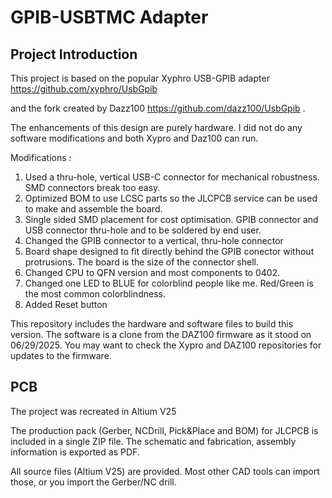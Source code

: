 # GPIB-USBTMC Adapter 
## Project Introduction

This project is based on the popular Xyphro USB-GPIB adapter https://github.com/xyphro/UsbGpib 

and the fork created by Dazz100  https://github.com/dazz100/UsbGpib .

The enhancements of this design are purely hardware. I did not do any software modifications and both Xypro and Daz100 can run.

Modifications :

1. Used a thru-hole, vertical USB-C connector for mechanical robustness. SMD connectors break too easy.
2. Optimized BOM to use LCSC parts so the JLCPCB service can be used to make and assemble the board.
3. Single sided SMD placement for cost optimisation. GPIB connector and USB connector thru-hole and to be soldered by end user.
4. Changed the GPIB connector to a vertical, thru-hole connector
5. Board shape designed to fit directly behind the GPIB conector without protrusions. The board is the size of the connector shell.
6. Changed CPU to QFN version and most components to 0402.
7. Changed one LED to BLUE for colorblind people like me. Red/Green is the most common colorblindness.
8. Added Reset button

This repository includes the hardware and software files to build this version.
The software is a clone from the DAZ100 firmware as it stood on 06/29/2025.
You may want to check the Xypro and DAZ100 repositories for updates to the firmware.

## PCB

The project was recreated in Altium V25

The production pack (Gerber, NCDrill, Pick&Place and BOM) for JLCPCB is included in a single ZIP file.
The schematic and fabrication, assembly information is exported as PDF.

All source files (Altium V25) are provided. Most other CAD tools can import those, or you import the Gerber/NC drill.


